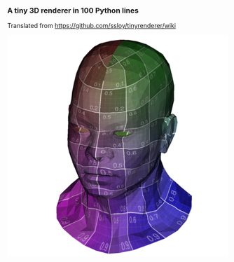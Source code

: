### A tiny 3D renderer in 100 Python lines

Translated from https://github.com/ssloy/tinyrenderer/wiki

![](./output.png)
